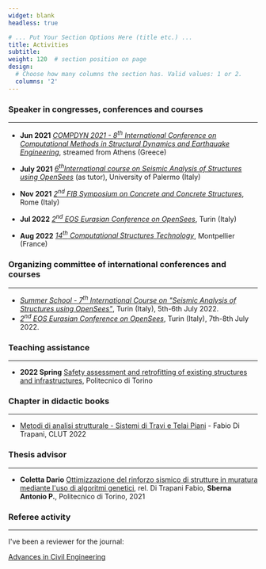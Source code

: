 ```yaml
---
widget: blank
headless: true

# ... Put Your Section Options Here (title etc.) ...
title: Activities
subtitle:
weight: 120  # section position on page
design:
  # Choose how many columns the section has. Valid values: 1 or 2.
  columns: '2'
---
```




### Speaker in congresses, conferences and courses
---

* **Jun 2021** [*COMPDYN 2021 - 8<sup>th</sup> International Conference on Computational Methods in Structural Dynamics and Earthquake Engineering*](https://2021.compdyn.org/), streamed from Athens (Greece)


* **July 2021** [*6<sup>th</sup>International course on Seismic Analysis of Structures using OpenSees*](https://www.researchgate.net/profile/Giovanni-Minafo/project/6th-International-Course-on-Seismic-Analysis-of-Structures-using-OpenSees-Finite-element-based-framework-and-civil-engineering-University-of-Palermo/attachment/60cddd7f6160740001e41d10/AS:1036382780792833@1624104318985/download/Progr_OpenSees2021_Palermo_def.pdf?context=ProjectUpdatesLog)
(as tutor), University of Palermo (Italy)


* **Nov 2021** [*2<sup>nd</sup> FIB Symposium on Concrete and Concrete Structures*](http://fibitaliayoung.it/index.php/symposium-2021-english-version/), Rome (Italy)

* **Jul 2022** [*2<sup>nd</sup> EOS Eurasian Conference on OpenSees*](https://eosd2022.weebly.com/), Turin (Italy)

* **Aug 2022** [*14<sup>th</sup> Computational Structures Technology*](https://www.cstconference.com/), Montpellier (France)

<!-- * **Sep 2022** [*3<sup>rd</sup> European Conference on Earthquake Engineering and Seismology*](https://3ecees.ro/), Bucharest (Romania) -->
<!-- * **Sep 2022** [*19<sup>rd</sup> Italian Conference on Earthquake Engineering*](http://convegno.anidis.it/index.php/anidis/2022), Turin (Italy)  -->










### Organizing committee of international conferences and courses
---

* [*Summer School - 7<sup>th</sup> International Course on "Seismic Analysis of Structures using OpenSees"*](https://international.polito.it/catalogue/summer_schools/2022/seismic_analysis_of_structures_using_opensees_summer_school_7th_edition), Turin (Italy), 5th-6th July 2022.
* [*2<sup>nd</sup> EOS Eurasian Conference on OpenSees*](https://eosd2022.weebly.com/), Turin (Italy), 7th-8th July 2022.










### Teaching assistance
---

* **2022 Spring** [Safety assessment and retrofitting of existing structures and infrastructures](https://didattica.polito.it/pls/portal30/gap.pkg_guide.viewGap?p_cod_ins=01UDLMX&p_a_acc=2022), Politecnico di Torino


### Chapter in didactic books
---

* [Metodi di analisi strutturale - Sistemi di Travi e Telai Piani](https://www.clut.it/ita/architettura-ingegneria-civile-edile-urbanistica-museografia/-/metodi-di-analisi-strutturale-sistemi-di-travi-e-telai-piani/503.html) - Fabio Di Trapani, CLUT 2022




### Thesis advisor
---

* **Coletta Dario** [Ottimizzazione del rinforzo sismico di strutture in muratura mediante l'uso di algoritmi genetici](https://webthesis.biblio.polito.it/20663/), rel. Di Trapani Fabio, **Sberna Antonio P.**, Politecnico di Torino, 2021 



### Referee activity
---

I've been a reviewer for the journal:

[Advances in Civil Engineering](https://www.hindawi.com/journals/ace/)
